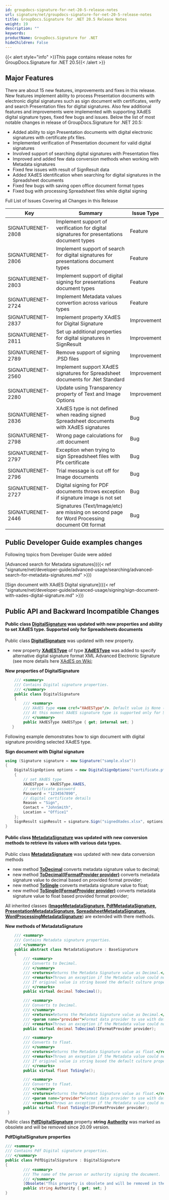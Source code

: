 ```yaml
---
id: groupdocs-signature-for-net-20-5-release-notes
url: signature/net/groupdocs-signature-for-net-20-5-release-notes
title: GroupDocs.Signature for .NET 20.5 Release Notes
weight: 19
description: ""
keywords: 
productName: GroupDocs.Signature for .NET
hideChildren: False
---
```

{{< alert style="info" >}}This page contains release notes for GroupDocs.Signature for .NET 20.5{{< /alert >}}

## Major Features

There are about 15 new features, improvements and fixes in this release. New features implement ability to process Presentation documents with electronic digital signatures such as sign document with certificates, verify and search Presentation files for digital signatures. Also few additional features and improvements were implemented with supporting XAdES digital signature types, fixed few bugs and issues. Below the list of most notable changes in release of GroupDocs.Signature for .NET 20.5:

*   Added ability to sign Presentation documents with digital electronic signatures with certificate pfx files.
*   Implemented verification of Presentation document for valid digital signatures
*   Involved support of searching digital signatures with Presentation files
*   Improved and added few data conversion methods when working with Metadata signatures
*   Fixed few issues with result of SignResult data
*   Added XAdES identification when searching for digital signatures in the Spreadsheet documents
*   Fixed few bugs with saving open office document format types
*   Fixed bug with processing Spreadsheet files while digital signing  
      
    

Full List of Issues Covering all Changes in this Release

| Key | Summary | Issue Type |
| --- | --- | --- |
| SIGNATURENET-2808 | Implement support of verification for digital signatures for presentations document types | Feature |
| SIGNATURENET-2806 | Implement support of search for digital signatures for presentations document types | Feature |
| SIGNATURENET-2803 | Implement support of digital signing for presentations document types | Feature |
| SIGNATURENET-2724 | Implement Metadata values convertion across various types | Feature |
| SIGNATURENET-2837 | Implement property XAdES for Digital Signature | Improvement |
| SIGNATURENET-2811 | Set up additional properties for digital signatures in SignResult | Improvement |
| SIGNATURENET-2789 | Remove support of signing .PSD files | Improvement |
| SIGNATURENET-2560 | Implement support XAdES signatures for Spreadsheet documents for .Net Standard | Improvement |
| SIGNATURENET-2280 | Update using Transparency property of Text and Image Options | Improvement |
| SIGNATURENET-2836 | XAdES type is not defined when reading signed Spreadsheet documents with XAdES signatures | Bug |
| SIGNATURENET-2798 | Wrong page calculations for .ott document | Bug |
| SIGNATURENET-2797 | Exception when trying to sign Spreadsheet files with Pfx certificate | Bug |
| SIGNATURENET-2796 | Trial message is cut off for Image documents | Bug |
| SIGNATURENET-2727 | Digital signing for PDF documents throws exception if signature image is not set | Bug |
| SIGNATURENET-2446 | Signatures (Text/Image/etc) are missing on second page for Word Processing document Ott format | Bug |

## Public Developer Guide examples changes

Following topics from Developer Guide were added

[Advanced search for Metadata signatures]({{< ref "signature/net/developer-guide/advanced-usage/searching/advanced-search-for-metadata-signatures.md" >}})

[Sign document with XAdES Digital signature]({{< ref "signature/net/developer-guide/advanced-usage/signing/sign-document-with-xades-digital-signature.md" >}})

## Public API and Backward Incompatible Changes

#### Public class [DigitalSignature](https://reference.groupdocs.com/signature/net/groupdocs.signature.domain/digitalsignature) was updated with new properties and ability to set XAdES type. Supported only for Spreadsheets documents

Public class **[DigitalSignature](https://reference.groupdocs.com/signature/net/groupdocs.signature.domain/digitalsignature)** was updated with new property.

*   new property **[XAdESType](https://reference.groupdocs.com/signature/net/groupdocs.signature.domain/digitalsignature/xadestype)** of type **[XAdESType](https://reference.groupdocs.com/signature/net/groupdocs.signature.domain/xadestype)** was added to specify alternative digital signature format XML Advanced Electronic Signature (see more details here [XAdES on Wiki](https://en.wikipedia.org/wiki/XAdES);

**New properties of DigitalSignature**

```csharp
    /// <summary>
    /// Contains Digital signature properties.
    /// </summary>
    public class DigitalSignature
    {
        /// <summary>
        /// XAdES type <see cref="XAdESType"/>. Default value is None (XAdES is off).
        /// At this moment XAdES signature type is supported only for Spreadsheet documents.
        /// </summary>
        public XAdESType XAdESType { get; internal set; }
   }
```

Following example demonstrates how to sign document with digital signature providing selected XAdES type.

**Sign document with Digital signature**

```csharp
using (Signature signature = new Signature("sample.xlsx"))
{
    DigitalSignOptions options = new DigitalSignOptions("certificate.pfx")
    {
        // set XAdES type
        XAdESType = XAdESType.XAdES,
        // certificate password
        Password = "1234567890",
        // digital certificate details
        Reason = "Sign",
        Contact = "JohnSmith",
        Location = "Office1"
    };
    SignResult signResult = signature.Sign("signedXades.xlsx", options);
}
```

#### Public class [MetadataSignature](https://reference.groupdocs.com/signature/net/groupdocs.signature.domain/metadatasignature) was updated with new conversion methods to retrieve its values with various data types.

Public class **[MetadataSignature](https://reference.groupdocs.com/signature/net/groupdocs.signature.domain/metadatasignature)** was updated with new data conversion methods

*   new method **[ToDecimal](https://reference.groupdocs.com/signature/net/groupdocs.signature.domain/metadatasignature/todecimal)** converts metadata signature value to decimal;
*   new method **[ToDecimal(IFormatProvider provider)](https://reference.groupdocs.com/signature/net/groupdocs.signature.domain/metadatasignature)** converts metadata signature value to decimal based on provided format provider;
*   new method **[ToSingle](https://reference.groupdocs.com/signature/net/groupdocs.signature.domain/metadatasignature/tosingle)** converts metadata signature value to float;
*   new method **[ToSingle(IFormatProvider provider)](https://reference.groupdocs.com/signature/net/groupdocs.signature.domain/metadatasignature)** converts metadata signature value to float based provided format provider;

All inherited classes (**[ImageMetadataSignature](https://reference.groupdocs.com/signature/net/groupdocs.signature.domain/imagemetadatasignature), [PdfMetadataSignature](https://reference.groupdocs.com/signature/net/groupdocs.signature.domain/pdfmetadatasignature), [PresentationMetadataSignature](https://reference.groupdocs.com/signature/net/groupdocs.signature.domain/presentationmetadatasignature), [SpreadsheetMetadataSignature](https://reference.groupdocs.com/signature/net/groupdocs.signature.domain/spreadsheetmetadatasignature), [WordProcessingMetadataSignature](https://reference.groupdocs.com/signature/net/groupdocs.signature.domain/wordprocessingmetadatasignature)**) are extended with there methods.

**New methods of MetadataSignature**

```csharp
    /// <summary>
    /// Contains Metadata signature properties.
    /// </summary>
    public abstract class MetadataSignature : BaseSignature
    {
        /// <summary>
        /// Converts to Decimal.
        /// </summary>
        /// <returns>Returns the Metadata Signature value as Decimal.</returns>
        /// <remarks>Throws an exception if the Metadata value could not be converted. 
        /// If original value is string based the default culture property info will be used from SignatureSettings properties <see cref="SignatureSettings.DefaultCulture"/>
        /// </remarks>
        public virtual decimal ToDecimal();

        /// <summary>
        /// Converts to Decimal.
        /// </summary>
        /// <returns>Returns the Metadata Signature value as Decimal.</returns>
        /// <param name="provider">Format data provider to use with data conversion operations.</param>
        /// <remarks>Throws an exception if the Metadata value could not be converted</remarks>
        public virtual decimal ToDecimal(IFormatProvider provider);

        /// <summary>
        /// Converts to float.
        /// </summary>
        /// <returns>Returns the Metadata Signature value as float.</returns>
        /// <remarks>Throws an exception if the Metadata value could not be converted. 
        /// If original value is string based the default culture property info will be used from SignatureSettings properties <see cref="SignatureSettings.DefaultCulture"/>
        /// </remarks>
        public virtual float ToSingle();

        /// <summary>
        /// Converts to float.
        /// </summary>
        /// <returns>Returns the Metadata Signature value as float.</returns>
        /// <param name="provider">Format data provider to use with data conversion operations.</param>
        /// <remarks>Throws an exception if the Metadata value could not be converted</remarks>
        public virtual float ToSingle(IFormatProvider provider);
 }
```

Public class **[PdfDigitalSignature](https://reference.groupdocs.com/signature/net/groupdocs.signature.domain/pdfdigitalsignature)** property **string** **[Authority](https://reference.groupdocs.com/signature/net/groupdocs.signature.domain/pdfdigitalsignature/authority)** was marked as obsolete and will be removed since 20.09 version.

**PdfDigitalSignature properties**

```csharp
/// <summary>
/// Contains Pdf Digital signature properties.
/// </summary>
public class PdfDigitalSignature : DigitalSignature
{
        /// <summary>
        /// The name of the person or authority signing the document.
        /// </summary>
        [Obsolete("This property is obsolete and will be removed in the future release (GroupDocs.Signature 20.09).", false)]
        public string Authority { get; set; }
}
```
